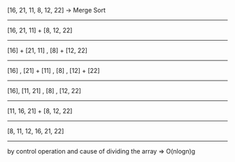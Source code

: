[16, 21, 11, 8, 12, 22] -> Merge Sort

---

[16, 21, 11] + [8, 12, 22]

---

[16] + [21, 11] , [8] + [12, 22]

---

[16] , [21] + [11] , [8] , [12] + [22]

---

[16], [11, 21] , [8] , [12, 22]

---

[11, 16, 21] + [8, 12, 22]

---

[8, 11, 12, 16, 21, 22]

---

by control operation and cause of dividing the array => O(nlogn)g